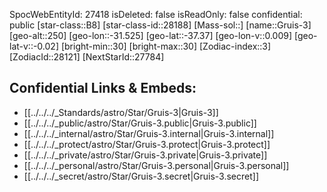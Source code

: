 ﻿---
location:
- -37.37
- 31.525
- 250
tags:
- astro/Star
type: Star
---

SpocWebEntityId: 27418
isDeleted: false
isReadOnly: false
confidential: public
[star-class::B8]
[star-class-id::28188]
[Mass-sol::]
[name::Gruis-3]
[geo-alt::250]
[geo-lon::-31.525]
[geo-lat::-37.37]
[geo-lon-v::0.009]
[geo-lat-v::-0.02]
[bright-min::30]
[bright-max::30]
[Zodiac-index::3]
[ZodiacId::28121]
[NextStarId::27784]



## Confidential Links & Embeds: 
- [[../../../_Standards/astro/Star/Gruis-3|Gruis-3]] 
- [[../../../_public/astro/Star/Gruis-3.public|Gruis-3.public]] 
- [[../../../_internal/astro/Star/Gruis-3.internal|Gruis-3.internal]] 
- [[../../../_protect/astro/Star/Gruis-3.protect|Gruis-3.protect]] 
- [[../../../_private/astro/Star/Gruis-3.private|Gruis-3.private]] 
- [[../../../_personal/astro/Star/Gruis-3.personal|Gruis-3.personal]] 
- [[../../../_secret/astro/Star/Gruis-3.secret|Gruis-3.secret]]

